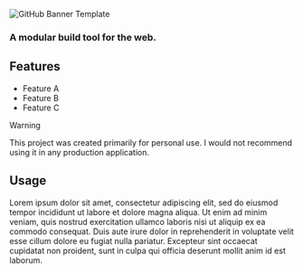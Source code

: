 ![GitHub Banner Template](https://github.com/tobloef/build-tool/assets/12204005/641c2ea4-991a-47b6-a4cd-1958813f9c9b)

### A modular build tool for the web.

## Features

* Feature A
* Feature B
* Feature C

> [!WARNING]
> This project was created primarily for personal use. I would not recommend using it in any production application.

## Usage

Lorem ipsum dolor sit amet, consectetur adipiscing elit, sed do eiusmod tempor incididunt ut labore et dolore magna aliqua. Ut enim ad minim veniam, quis nostrud exercitation ullamco laboris nisi ut aliquip ex ea commodo consequat. Duis aute irure dolor in reprehenderit in voluptate velit esse cillum dolore eu fugiat nulla pariatur. Excepteur sint occaecat cupidatat non proident, sunt in culpa qui officia deserunt mollit anim id est laborum.

